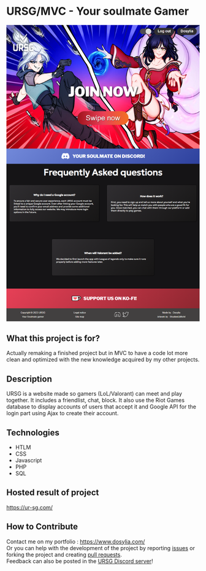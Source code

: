 # URSG/MVC - Your soulmate Gamer

![URSG](./public/images/ursg-preview.png)

## What this project is for?
Actually remaking a finished project but in MVC to have a code lot more clean and optimized with the new knowledge acquired by my other projects.

## Description

URSG is a website made so gamers (LoL/Valorant) can meet and play together. It includes a friendlist, chat, block.
It also use the Riot Games database to display accounts of users that accept it and Google API for the login part using Ajax to create their account.

## Technologies

- HTLM
- CSS
- Javascript
- PHP
- SQL

## Hosted result of project

https://ur-sg.com/

## How to Contribute

Contact me on my portfolio : https://www.dosylia.com/  
Or you can help with the development of the project by reporting [issues](https://github.com/Dosylia/URSGMVC/issues) or forking the project and creating [pull requests](https://github.com/Dosylia/URSGMVC/pulls).  
Feedback can also be posted in the [URSG Discord server](https://discord.gg/Bfpkws74V3)!
